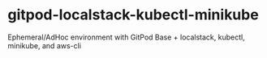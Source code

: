 # gitpod-localstack-kubectl-minikube
Ephemeral/AdHoc environment with GitPod Base + localstack, kubectl, minikube, and aws-cli
